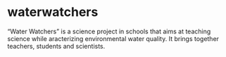 # waterwatchers
“Water Watchers” is a science project in schools that aims at teaching science while aracterizing environmental water quality. It brings together teachers, students and scientists.
